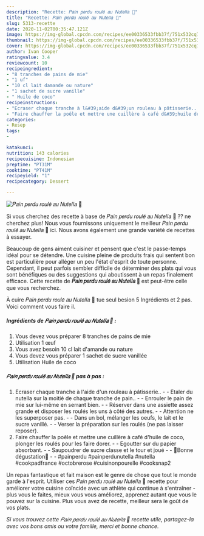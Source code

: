 ```yaml
---
description: "Recette: 𝑃𝑎𝑖𝑛 𝑝𝑒𝑟𝑑𝑢 𝑟𝑜𝑢𝑙𝑒́ 𝑎𝑢 𝑁𝑢𝑡𝑒𝑙𝑙𝑎 🍫"
title: "Recette: 𝑃𝑎𝑖𝑛 𝑝𝑒𝑟𝑑𝑢 𝑟𝑜𝑢𝑙𝑒́ 𝑎𝑢 𝑁𝑢𝑡𝑒𝑙𝑙𝑎 🍫"
slug: 5313-recette
date: 2020-11-02T00:35:47.121Z
image: https://img-global.cpcdn.com/recipes/ee00336533fbb37f/751x532cq70/𝑃𝑎𝑖𝑛-𝑝𝑒𝑟𝑑𝑢-𝑟𝑜𝑢𝑙𝑒́-𝑎𝑢-𝑁𝑢𝑡𝑒𝑙𝑙𝑎-🍫-photo-principale-de-la-recette.jpg
thumbnail: https://img-global.cpcdn.com/recipes/ee00336533fbb37f/751x532cq70/𝑃𝑎𝑖𝑛-𝑝𝑒𝑟𝑑𝑢-𝑟𝑜𝑢𝑙𝑒́-𝑎𝑢-𝑁𝑢𝑡𝑒𝑙𝑙𝑎-🍫-photo-principale-de-la-recette.jpg
cover: https://img-global.cpcdn.com/recipes/ee00336533fbb37f/751x532cq70/𝑃𝑎𝑖𝑛-𝑝𝑒𝑟𝑑𝑢-𝑟𝑜𝑢𝑙𝑒́-𝑎𝑢-𝑁𝑢𝑡𝑒𝑙𝑙𝑎-🍫-photo-principale-de-la-recette.jpg
author: Ivan Cooper
ratingvalue: 3.4
reviewcount: 10
recipeingredient:
- "8 tranches de pains de mie"
- "1 uf"
- "10 cl lait damande ou nature"
- "1 sachet de sucre vanille"
- " Huile de coco"
recipeinstructions:
- "Ecraser chaque tranche à l&#39;aide d&#39;un rouleau à pâtisserie..  Etaler du nutella sur la moitié de chaque tranche de pain..  Enrouler le pain de mie sur lui-même en serrant bien.  Réserver dans une assiette assez grande et disposer les roulés les uns à côté des autres.  Attention ne les superposer pas.  Dans un bol, mélanger les oeufs, le lait et le sucre vanillé.  Verser la préparation sur les roulés (ne pas laisser reposer)."
- "Faire chauffer la poêle et mettre une cuillère à café d&#39;huile de coco, plonger les roulés pour les faire dorer.  Egoutter sur du papier absorbant.  Saupoudrer de sucre classe et le tour et joué   🌸Bonne dégustation🌸  #painperdu #painperdunutella #nutella #cookpadfrance #octobrerose #cuisinonpourelle #cooksnap2"
categories:
- Resep
tags:
- 

katakunci:  
nutrition: 143 calories
recipecuisine: Indonesian
preptime: "PT31M"
cooktime: "PT41M"
recipeyield: "1"
recipecategory: Dessert

---
```



![𝑃𝑎𝑖𝑛 𝑝𝑒𝑟𝑑𝑢 𝑟𝑜𝑢𝑙𝑒́ 𝑎𝑢 𝑁𝑢𝑡𝑒𝑙𝑙𝑎 🍫](https://img-global.cpcdn.com/recipes/ee00336533fbb37f/751x532cq70/𝑃𝑎𝑖𝑛-𝑝𝑒𝑟𝑑𝑢-𝑟𝑜𝑢𝑙𝑒́-𝑎𝑢-𝑁𝑢𝑡𝑒𝑙𝑙𝑎-🍫-photo-principale-de-la-recette.jpg)

Si vous cherchez des recette à base de 𝑃𝑎𝑖𝑛 𝑝𝑒𝑟𝑑𝑢 𝑟𝑜𝑢𝑙𝑒́ 𝑎𝑢 𝑁𝑢𝑡𝑒𝑙𝑙𝑎 🍫 ?? ne cherchez plus! Nous vous fournissons uniquement le meilleur 𝑃𝑎𝑖𝑛 𝑝𝑒𝑟𝑑𝑢 𝑟𝑜𝑢𝑙𝑒́ 𝑎𝑢 𝑁𝑢𝑡𝑒𝑙𝑙𝑎 🍫 ici. Nous avons également une grande variété de recettes à essayer.

Beaucoup de gens aiment cuisiner et pensent que c'est le passe-temps idéal pour se détendre. Une cuisine pleine de produits frais qui sentent bon est particulière pour alléger un peu l'état d'esprit de toute personne. Cependant, il peut parfois sembler difficile de déterminer des plats qui vous sont bénéfiques ou des suggestions qui aboutissent à un repas finalement efficace. Cette recette de <strong> 𝑃𝑎𝑖𝑛 𝑝𝑒𝑟𝑑𝑢 𝑟𝑜𝑢𝑙𝑒́ 𝑎𝑢 𝑁𝑢𝑡𝑒𝑙𝑙𝑎 🍫 </strong> est peut-être celle que vous recherchez.

<!--inarticleads1-->

À cuire 𝑃𝑎𝑖𝑛 𝑝𝑒𝑟𝑑𝑢 𝑟𝑜𝑢𝑙𝑒́ 𝑎𝑢 𝑁𝑢𝑡𝑒𝑙𝑙𝑎 🍫 tue seul besion 5 Ingrédients et 2 pas. Voici comment vous faire il.

##### Ingrédients de 𝑃𝑎𝑖𝑛 𝑝𝑒𝑟𝑑𝑢 𝑟𝑜𝑢𝑙𝑒́ 𝑎𝑢 𝑁𝑢𝑡𝑒𝑙𝑙𝑎 🍫 :

1. Vous devez vous préparer 8 tranches de pains de mie
1. Utilisation 1 œuf
1. Vous avez besoin 10 cl lait d&#39;amande ou nature
1. Vous devez vous préparer 1 sachet de sucre vanillée
1. Utilisation  Huile de coco




<!--inarticleads2-->

##### 𝑃𝑎𝑖𝑛 𝑝𝑒𝑟𝑑𝑢 𝑟𝑜𝑢𝑙𝑒́ 𝑎𝑢 𝑁𝑢𝑡𝑒𝑙𝑙𝑎 🍫 pas à pas :

1. Ecraser chaque tranche à l&#39;aide d&#39;un rouleau à pâtisserie.. -  - Etaler du nutella sur la moitié de chaque tranche de pain.. -  - Enrouler le pain de mie sur lui-même en serrant bien. -  - Réserver dans une assiette assez grande et disposer les roulés les uns à côté des autres. -  - Attention ne les superposer pas. -  - Dans un bol, mélanger les oeufs, le lait et le sucre vanillé. -  - Verser la préparation sur les roulés (ne pas laisser reposer).
1. Faire chauffer la poêle et mettre une cuillère à café d&#39;huile de coco, plonger les roulés pour les faire dorer. -  - Egoutter sur du papier absorbant. -  - Saupoudrer de sucre classe et le tour et joué  -  - 🌸Bonne dégustation🌸 -  - #painperdu #painperdunutella #nutella #cookpadfrance #octobrerose #cuisinonpourelle #cooksnap2




<!--inarticleads1-->

<p>
Un repas fantastique et fait maison est le genre de chose que tout le monde garde à l'esprit. Utiliser ces 𝑃𝑎𝑖𝑛 𝑝𝑒𝑟𝑑𝑢 𝑟𝑜𝑢𝑙𝑒́ 𝑎𝑢 𝑁𝑢𝑡𝑒𝑙𝑙𝑎 🍫 recette pour améliorer votre cuisine coïncide avec un athlète qui continue à s'entraîner - plus vous le faites, mieux vous vous améliorez, apprenez autant que vous le pouvez sur la cuisine. Plus vous avez de recette, meilleur sera le goût de vos plats.
</p>

<p>
<i>Si vous trouvez cette 𝑃𝑎𝑖𝑛 𝑝𝑒𝑟𝑑𝑢 𝑟𝑜𝑢𝑙𝑒́ 𝑎𝑢 𝑁𝑢𝑡𝑒𝑙𝑙𝑎 🍫 recette utile, partagez-la avec vos bons amis ou votre famille, merci et bonne chance.</i>
</p>
